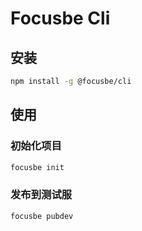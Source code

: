 # Focusbe Cli

## 安装

```bash
npm install -g @focusbe/cli
```

## 使用

### 初始化项目

```bash
focusbe init
```



### 发布到测试服

```bash
focusbe pubdev
```



